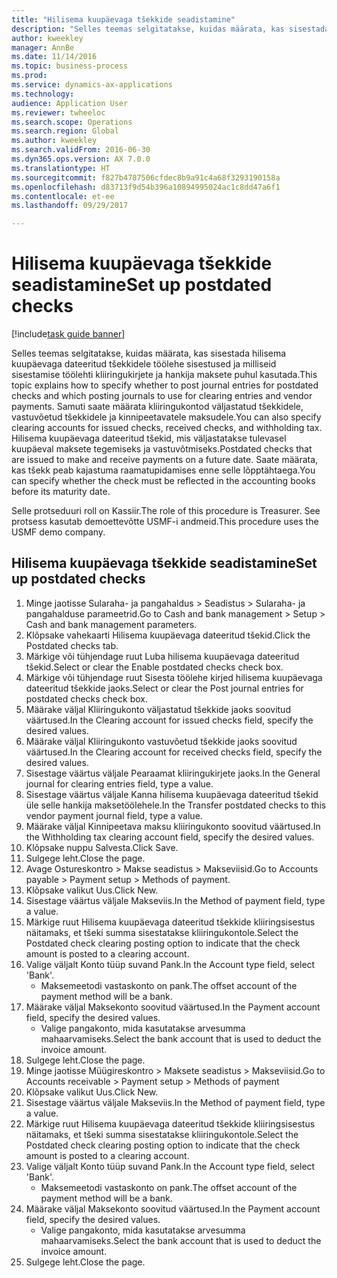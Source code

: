```yaml
--- 
title: "Hilisema kuupäevaga tšekkide seadistamine"
description: "Selles teemas selgitatakse, kuidas määrata, kas sisestada hilisema kuupäevaga dateeritud tšekkidele töölehe sisestused ja milliseid sisestamise töölehti kliiringukirjete ja hankija maksete puhul kasutada."
author: kweekley
manager: AnnBe
ms.date: 11/14/2016
ms.topic: business-process
ms.prod: 
ms.service: dynamics-ax-applications
ms.technology: 
audience: Application User
ms.reviewer: twheeloc
ms.search.scope: Operations
ms.search.region: Global
ms.author: kweekley
ms.search.validFrom: 2016-06-30
ms.dyn365.ops.version: AX 7.0.0
ms.translationtype: HT
ms.sourcegitcommit: f827b4787506cfdec8b9a91c4a68f3293190158a
ms.openlocfilehash: d83713f9d54b396a10894995024ac1c8dd47a6f1
ms.contentlocale: et-ee
ms.lasthandoff: 09/29/2017

---
```

# <a name="set-up-postdated-checks"></a><span data-ttu-id="e4013-103">Hilisema kuupäevaga tšekkide seadistamine</span><span class="sxs-lookup"><span data-stu-id="e4013-103">Set up postdated checks</span></span>

[!include[task guide banner](../../includes/task-guide-banner.md)]

<span data-ttu-id="e4013-104">Selles teemas selgitatakse, kuidas määrata, kas sisestada hilisema kuupäevaga dateeritud tšekkidele töölehe sisestused ja milliseid sisestamise töölehti kliiringukirjete ja hankija maksete puhul kasutada.</span><span class="sxs-lookup"><span data-stu-id="e4013-104">This topic explains how to specify whether to post journal entries for postdated checks and which posting journals to use for clearing entries and vendor payments.</span></span> <span data-ttu-id="e4013-105">Samuti saate määrata kliiringukontod väljastatud tšekkidele, vastuvõetud tšekkidele ja kinnipeetavatele maksudele.</span><span class="sxs-lookup"><span data-stu-id="e4013-105">You can also specify clearing accounts for issued checks, received checks, and withholding tax.</span></span> <span data-ttu-id="e4013-106">Hilisema kuupäevaga dateeritud tšekid, mis väljastatakse tulevasel kuupäeval maksete tegemiseks ja vastuvõtmiseks.</span><span class="sxs-lookup"><span data-stu-id="e4013-106">Postdated checks that are issued to make and receive payments on a future date.</span></span> <span data-ttu-id="e4013-107">Saate määrata, kas tšekk peab kajastuma raamatupidamises enne selle lõpptähtaega.</span><span class="sxs-lookup"><span data-stu-id="e4013-107">You can specify whether the check must be reflected in the accounting books before its maturity date.</span></span>



<span data-ttu-id="e4013-108">Selle protseduuri roll on Kassiir.</span><span class="sxs-lookup"><span data-stu-id="e4013-108">The role of this procedure is Treasurer.</span></span> <span data-ttu-id="e4013-109">See protsess kasutab demoettevõtte USMF-i andmeid.</span><span class="sxs-lookup"><span data-stu-id="e4013-109">This procedure uses the USMF demo company.</span></span>


## <a name="set-up-postdated-checks"></a><span data-ttu-id="e4013-110">Hilisema kuupäevaga tšekkide seadistamine</span><span class="sxs-lookup"><span data-stu-id="e4013-110">Set up postdated checks</span></span>
1. <span data-ttu-id="e4013-111">Minge jaotisse Sularaha- ja pangahaldus > Seadistus > Sularaha- ja pangahalduse parameetrid.</span><span class="sxs-lookup"><span data-stu-id="e4013-111">Go to Cash and bank management > Setup > Cash and bank management parameters.</span></span>
2. <span data-ttu-id="e4013-112">Klõpsake vahekaarti Hilisema kuupäevaga dateeritud tšekid.</span><span class="sxs-lookup"><span data-stu-id="e4013-112">Click the Postdated checks tab.</span></span>
3. <span data-ttu-id="e4013-113">Märkige või tühjendage ruut Luba hilisema kuupäevaga dateeritud tšekid.</span><span class="sxs-lookup"><span data-stu-id="e4013-113">Select or clear the Enable postdated checks check box.</span></span>
4. <span data-ttu-id="e4013-114">Märkige või tühjendage ruut Sisesta töölehe kirjed hilisema kuupäevaga dateeritud tšekkide jaoks.</span><span class="sxs-lookup"><span data-stu-id="e4013-114">Select or clear the Post journal entries for postdated checks check box.</span></span>
5. <span data-ttu-id="e4013-115">Määrake väljal Kliiringukonto väljastatud tšekkide jaoks soovitud väärtused.</span><span class="sxs-lookup"><span data-stu-id="e4013-115">In the Clearing account for issued checks field, specify the desired values.</span></span>
6. <span data-ttu-id="e4013-116">Määrake väljal Kliiringukonto vastuvõetud tšekkide jaoks soovitud väärtused.</span><span class="sxs-lookup"><span data-stu-id="e4013-116">In the Clearing account for received checks field, specify the desired values.</span></span>
7. <span data-ttu-id="e4013-117">Sisestage väärtus väljale Pearaamat kliiringukirjete jaoks.</span><span class="sxs-lookup"><span data-stu-id="e4013-117">In the General journal for clearing entries field, type a value.</span></span>
8. <span data-ttu-id="e4013-118">Sisestage väärtus väljale Kanna hilisema kuupäevaga dateeritud tšekid üle selle hankija maksetöölehele.</span><span class="sxs-lookup"><span data-stu-id="e4013-118">In the Transfer postdated checks to this vendor payment journal field, type a value.</span></span>
9. <span data-ttu-id="e4013-119">Määrake väljal Kinnipeetava maksu kliiringukonto soovitud väärtused.</span><span class="sxs-lookup"><span data-stu-id="e4013-119">In the Withholding tax clearing account field, specify the desired values.</span></span>
10. <span data-ttu-id="e4013-120">Klõpsake nuppu Salvesta.</span><span class="sxs-lookup"><span data-stu-id="e4013-120">Click Save.</span></span>
11. <span data-ttu-id="e4013-121">Sulgege leht.</span><span class="sxs-lookup"><span data-stu-id="e4013-121">Close the page.</span></span>
12. <span data-ttu-id="e4013-122">Avage Ostureskontro > Makse seadistus > Makseviisid.</span><span class="sxs-lookup"><span data-stu-id="e4013-122">Go to Accounts payable > Payment setup > Methods of payment.</span></span>
13. <span data-ttu-id="e4013-123">Klõpsake valikut Uus.</span><span class="sxs-lookup"><span data-stu-id="e4013-123">Click New.</span></span>
14. <span data-ttu-id="e4013-124">Sisestage väärtus väljale Makseviis.</span><span class="sxs-lookup"><span data-stu-id="e4013-124">In the Method of payment field, type a value.</span></span>
15. <span data-ttu-id="e4013-125">Märkige ruut Hilisema kuupäevaga dateeritud tšekkide kliiringsisestus näitamaks, et tšeki summa sisestatakse kliiringukontole.</span><span class="sxs-lookup"><span data-stu-id="e4013-125">Select the Postdated check clearing posting option to indicate that the check amount is posted to a clearing account.</span></span>
16. <span data-ttu-id="e4013-126">Valige väljalt Konto tüüp suvand Pank.</span><span class="sxs-lookup"><span data-stu-id="e4013-126">In the Account type field, select 'Bank'.</span></span>
    * <span data-ttu-id="e4013-127">Maksemeetodi vastaskonto on pank.</span><span class="sxs-lookup"><span data-stu-id="e4013-127">The offset account of the payment method will be a bank.</span></span>  
17. <span data-ttu-id="e4013-128">Määrake väljal Maksekonto soovitud väärtused.</span><span class="sxs-lookup"><span data-stu-id="e4013-128">In the Payment account field, specify the desired values.</span></span>
    * <span data-ttu-id="e4013-129">Valige pangakonto, mida kasutatakse arvesumma mahaarvamiseks.</span><span class="sxs-lookup"><span data-stu-id="e4013-129">Select the bank account that is used to deduct the invoice amount.</span></span>  
18. <span data-ttu-id="e4013-130">Sulgege leht.</span><span class="sxs-lookup"><span data-stu-id="e4013-130">Close the page.</span></span>
19. <span data-ttu-id="e4013-131">Minge jaotisse Müügireskontro > Maksete seadistus > Makseviisid.</span><span class="sxs-lookup"><span data-stu-id="e4013-131">Go to Accounts receivable > Payment setup > Methods of payment</span></span>
20. <span data-ttu-id="e4013-132">Klõpsake valikut Uus.</span><span class="sxs-lookup"><span data-stu-id="e4013-132">Click New.</span></span>
21. <span data-ttu-id="e4013-133">Sisestage väärtus väljale Makseviis.</span><span class="sxs-lookup"><span data-stu-id="e4013-133">In the Method of payment field, type a value.</span></span>
22. <span data-ttu-id="e4013-134">Märkige ruut Hilisema kuupäevaga dateeritud tšekkide kliiringsisestus näitamaks, et tšeki summa sisestatakse kliiringukontole.</span><span class="sxs-lookup"><span data-stu-id="e4013-134">Select the Postdated check clearing posting option to indicate that the check amount is posted to a clearing account.</span></span>
23. <span data-ttu-id="e4013-135">Valige väljalt Konto tüüp suvand Pank.</span><span class="sxs-lookup"><span data-stu-id="e4013-135">In the Account type field, select 'Bank'.</span></span>
    * <span data-ttu-id="e4013-136">Maksemeetodi vastaskonto on pank.</span><span class="sxs-lookup"><span data-stu-id="e4013-136">The offset account of the payment method will be a bank.</span></span>  
24. <span data-ttu-id="e4013-137">Määrake väljal Maksekonto soovitud väärtused.</span><span class="sxs-lookup"><span data-stu-id="e4013-137">In the Payment account field, specify the desired values.</span></span>
    * <span data-ttu-id="e4013-138">Valige pangakonto, mida kasutatakse arvesumma mahaarvamiseks.</span><span class="sxs-lookup"><span data-stu-id="e4013-138">Select the bank account that is used to deduct the invoice amount.</span></span>  
25. <span data-ttu-id="e4013-139">Sulgege leht.</span><span class="sxs-lookup"><span data-stu-id="e4013-139">Close the page.</span></span>



